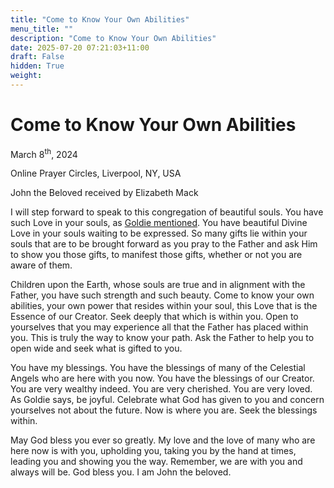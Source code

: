 ```yaml
---
title: "Come to Know Your Own Abilities"
menu_title: ""
description: "Come to Know Your Own Abilities"
date: 2025-07-20 07:21:03+11:00
draft: False
hidden: True
weight:
---
```

# Come to Know Your Own Abilities

March 8<sup>th</sup>, 2024

Online Prayer Circles, Liverpool, NY, USA

John the Beloved received by Elizabeth Mack

I will step forward to speak to this congregation of beautiful souls. You have such Love in your souls, as [Goldie mentioned](/contemporary-messages/messages-sorted-year/messages-2024/en-2024-2-29-6-af-goldie/). You have beautiful Divine Love in your souls waiting to be expressed. So many gifts lie within your souls that are to be brought forward as you pray to the Father and ask Him to show you those gifts, to manifest those gifts, whether or not you are aware of them.

Children upon the Earth, whose souls are true and in alignment with the Father, you have such strength and such beauty. Come to know your own abilities, your own power that resides within your soul, this Love that is the Essence of our Creator. Seek deeply that which is within you. Open to yourselves that you may experience all that the Father has placed within you. This is truly the way to know your path. Ask the Father to help you to open wide and seek what is gifted to you.

You have my blessings. You have the blessings of many of the Celestial Angels who are here with you now. You have the blessings of our Creator. You are very wealthy indeed. You are very cherished. You are very loved. As Goldie says, be joyful. Celebrate what God has given to you and concern yourselves not about the future. Now is where you are. Seek the blessings within.

May God bless you ever so greatly. My love and the love of many who are here now is with you, upholding you, taking you by the hand at times, leading you and showing you the way. Remember, we are with you and always will be. God bless you. I am John the beloved.
